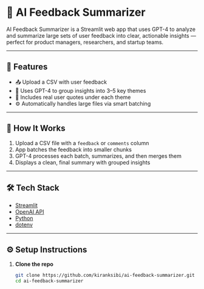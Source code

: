 # 🧠 AI Feedback Summarizer

AI Feedback Summarizer is a Streamlit web app that uses GPT-4 to analyze and summarize large sets of user feedback into clear, actionable insights — perfect for product managers, researchers, and startup teams.

---

## 🚀 Features

- 📤 Upload a CSV with user feedback
- 🧠 Uses GPT-4 to group insights into 3–5 key themes
- 💬 Includes real user quotes under each theme
- ⚙️ Automatically handles large files via smart batching


---

## 📂 How It Works

1. Upload a CSV file with a `feedback` or `comments` column
2. App batches the feedback into smaller chunks
3. GPT-4 processes each batch, summarizes, and then merges them
4. Displays a clean, final summary with grouped insights

---

## 🛠️ Tech Stack

- [Streamlit](https://streamlit.io)
- [OpenAI API](https://platform.openai.com/)
- [Python](https://www.python.org/)
- [dotenv](https://pypi.org/project/python-dotenv/)

---

## ⚙️ Setup Instructions

1. **Clone the repo**
   ```bash
   git clone https://github.com/kiranksibi/ai-feedback-summarizer.git
   cd ai-feedback-summarizer
